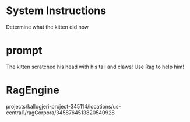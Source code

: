 # System Instructions
Determine what the kitten did now

# prompt
The kitten scratched his head with his tail and claws! Use Rag to help him!

# RagEngine
projects/kallogjeri-project-345114/locations/us-central1/ragCorpora/3458764513820540928